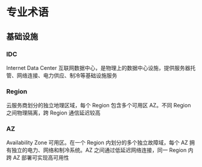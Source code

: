 # 专业术语

## 基础设施

### IDC

Internet Data Center 互联网数据中心，是物理上的数据中心设施，提供服务器托管、网络连接、电力供应、制冷等基础设施服务

### Region

云服务商划分的独立地理区域，每个 Region 包含多个可用区 AZ。不同 Region 之间物理隔离，跨 Region 通信延迟较高

### AZ

Availability Zone 可用区。在一个 Region 内划分的多个独立故障域，每个 AZ 拥有独立的电力、网络和制冷系统。AZ 之间通过低延迟网络连接，同一 Region 内跨 AZ 部署可实现高可用性